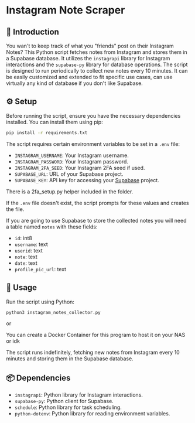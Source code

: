 # Instagram Note Scraper

## 🚀 Introduction
You wan't to keep track of what you "friends" post on their Instagram Notes? This Python script fetches notes from Instagram and stores them in a Supabase database. It utilizes the `instagrapi` library for Instagram interactions and the `supabase-py` library for database operations. The script is designed to run periodically to collect new notes every 10 minutes. It can be easily customized and extended to fit specific use cases, can use virtually any kind of database if you don't like Supabase.

## ⚙️ Setup
Before running the script, ensure you have the necessary dependencies installed. You can install them using pip:

```bash
pip install -r requirements.txt
```

The script requires certain environment variables to be set in a `.env` file:
- `INSTAGRAM_USERNAME`: Your Instagram username.
- `INSTAGRAM_PASSWORD`: Your Instagram password.
- `INSTAGRAM_2FA_SEED`: Your Instagram 2FA seed if used.
- `SUPABASE_URL`: URL of your Supabase project.
- `SUPABASE_KEY`: API key for accessing your [Supabase](https://supabase.com/dashboard) project.

There is a 2fa_setup.py helper included in the folder.

If the `.env` file doesn't exist, the script prompts for these values and creates the file.

If you are going to use Supabase to store the collected notes you will need a table named `notes` with these fields: 
- `id`: int8
- `username`: text
- `userid`: text
- `note`: text
- `date`: text
- `profile_pic_url`: text

## 🚀 Usage
Run the script using Python:

```bash
python3 instagram_notes_collector.py
```

or 

You can create a Docker Container for this program to host it on your NAS or idk

The script runs indefinitely, fetching new notes from Instagram every 10 minutes and storing them in the Supabase database.

## 📦 Dependencies
- `instagrapi`: Python library for Instagram interactions.
- `supabase-py`: Python client for Supabase.
- `schedule`: Python library for task scheduling.
- `python-dotenv`: Python library for reading environment variables.
